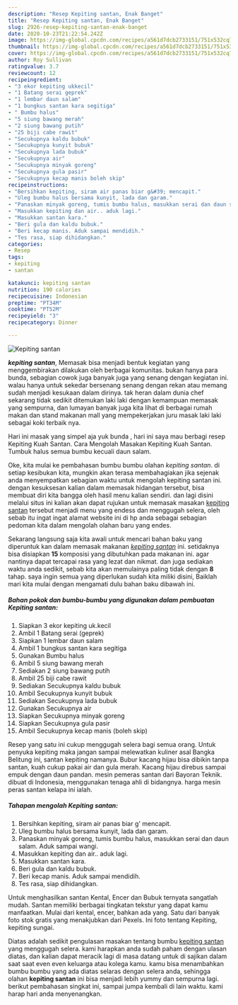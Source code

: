 ```yaml
---
description: "Resep Kepiting santan, Enak Banget"
title: "Resep Kepiting santan, Enak Banget"
slug: 2926-resep-kepiting-santan-enak-banget
date: 2020-10-23T21:22:54.242Z
image: https://img-global.cpcdn.com/recipes/a561d7dcb2733151/751x532cq70/kepiting-santan-foto-resep-utama.jpg
thumbnail: https://img-global.cpcdn.com/recipes/a561d7dcb2733151/751x532cq70/kepiting-santan-foto-resep-utama.jpg
cover: https://img-global.cpcdn.com/recipes/a561d7dcb2733151/751x532cq70/kepiting-santan-foto-resep-utama.jpg
author: Roy Sullivan
ratingvalue: 3.7
reviewcount: 12
recipeingredient:
- "3 ekor kepiting ukkecil"
- "1 Batang serai geprek"
- "1 lembar daun salam"
- "1 bungkus santan kara segitiga"
- " Bumbu halus"
- "5 siung bawang merah"
- "2 siung bawang putih"
- "25 biji cabe rawit"
- "Secukupnya kaldu bubuk"
- "Secukupnya kunyit bubuk"
- "Secukupnya lada bubuk"
- "Secukupnya air"
- "Secukupnya minyak goreng"
- "Secukupnya gula pasir"
- "Secukupnya kecap manis boleh skip"
recipeinstructions:
- "Bersihkan kepiting, siram air panas biar g&#39; mencapit."
- "Uleg bumbu halus bersama kunyit, lada dan garam."
- "Panaskan minyak goreng, tumis bumbu halus, masukkan serai dan daun salam. Aduk sampai wangi."
- "Masukkan kepiting dan air.. aduk lagi."
- "Masukkan santan kara."
- "Beri gula dan kaldu bubuk."
- "Beri kecap manis. Aduk sampai mendidih."
- "Tes rasa, siap dihidangkan."
categories:
- Resep
tags:
- kepiting
- santan

katakunci: kepiting santan 
nutrition: 190 calories
recipecuisine: Indonesian
preptime: "PT34M"
cooktime: "PT52M"
recipeyield: "3"
recipecategory: Dinner

---
```



![Kepiting santan](https://img-global.cpcdn.com/recipes/a561d7dcb2733151/751x532cq70/kepiting-santan-foto-resep-utama.jpg)

<b><i>kepiting santan</i></b>, Memasak bisa menjadi bentuk kegiatan yang menggembirakan dilakukan oleh berbagai komunitas. bukan hanya para bunda, sebagian cowok juga banyak juga yang senang dengan kegiatan ini. walau hanya untuk sekedar bersenang senang dengan rekan atau memang sudah menjadi kesukaan dalam dirinya. tak heran dalam dunia chef sekarang tidak sedikit ditemukan laki laki dengan kemampuan memasak yang sempurna, dan lumayan banyak juga kita lihat di berbagai rumah makan dan stand makanan mall yang mempekerjakan juru masak laki laki sebagai koki terbaik nya.

Hari ini masak yang simpel aja yuk bunda , hari ini saya mau berbagi resep Kepiting Kuah Santan. Cara Mengolah Masakan Kepiting Kuah Santan. Tumbuk halus semua bumbu kecuali daun salam.

Oke, kita mulai ke pembahasan bumbu bumbu olahan <i>kepiting santan</i>. di setiap kesibukan kita, mungkin akan terasa membahagiakan jika sejenak anda menyempatkan sebagian waktu untuk mengolah kepiting santan ini. dengan kesuksesan kalian dalam memasak hidangan tersebut, bisa membuat diri kita bangga oleh hasil menu kalian sendiri. dan lagi disini melalui situs ini kalian akan dapat rujukan untuk memasak masakan <u>kepiting santan</u> tersebut menjadi menu yang endess dan menggugah selera, oleh sebab itu ingat ingat alamat website ini di hp anda sebagai sebagian pedoman kita dalam mengolah olahan baru yang endes.


Sekarang langsung saja kita awali untuk mencari bahan baku yang diperuntuk kan dalam memasak makanan <u><i>kepiting santan</i></u> ini. setidaknya bisa disiapkan <b>15</b> komposisi yang dibutuhkan pada makanan ini. agar nantinya dapat tercapai rasa yang lezat dan nikmat. dan juga sediakan waktu anda sedikit, sebab kita akan memulainya paling tidak dengan <b>8</b> tahap. saya ingin semua yang diperlukan sudah kita miliki disini, Baiklah mari kita mulai dengan mengamati dulu bahan baku dibawah ini.

<!--inarticleads1-->

##### Bahan pokok dan bumbu-bumbu yang digunakan dalam pembuatan Kepiting santan:

1. Siapkan 3 ekor kepiting uk.kecil
1. Ambil 1 Batang serai (geprek)
1. Siapkan 1 lembar daun salam
1. Ambil 1 bungkus santan kara segitiga
1. Gunakan  Bumbu halus
1. Ambil 5 siung bawang merah
1. Sediakan 2 siung bawang putih
1. Ambil 25 biji cabe rawit
1. Sediakan Secukupnya kaldu bubuk
1. Ambil Secukupnya kunyit bubuk
1. Sediakan Secukupnya lada bubuk
1. Gunakan Secukupnya air
1. Siapkan Secukupnya minyak goreng
1. Siapkan Secukupnya gula pasir
1. Ambil Secukupnya kecap manis (boleh skip)


Resep yang satu ini cukup menggugah selera bagi semua orang. Untuk penyuka kepiting maka jangan sampai melewatkan kuliner asal Bangka Belitung ini, santan kepiting namanya. Bubur kacang hijau bisa dibikin tanpa santan, kuah cukup pakai air dan gula merah. Kacang hijau direbus sampai empuk dengan daun pandan. mesin pemeras santan dari Bayoran Teknik. dibuat di Indonesia, menggunakan tenaga ahli di bidangnya. harga mesin peras santan kelapa ini ialah. 

<!--inarticleads2-->

##### Tahapan mengolah Kepiting santan:

1. Bersihkan kepiting, siram air panas biar g&#39; mencapit.
1. Uleg bumbu halus bersama kunyit, lada dan garam.
1. Panaskan minyak goreng, tumis bumbu halus, masukkan serai dan daun salam. Aduk sampai wangi.
1. Masukkan kepiting dan air.. aduk lagi.
1. Masukkan santan kara.
1. Beri gula dan kaldu bubuk.
1. Beri kecap manis. Aduk sampai mendidih.
1. Tes rasa, siap dihidangkan.


Untuk menghasilkan santan Kental, Encer dan Bubuk ternyata sangatlah mudah. Santan memiliki berbagai tingkatan tekstur yang dapat kamu manfaatkan. Mulai dari kental, encer, bahkan ada yang. Satu dari banyak foto stok gratis yang menakjubkan dari Pexels. Ini foto tentang Kepiting, kepiting sungai. 

Diatas adalah sedikit pengulasan masakan tentang bumbu <u>kepiting santan</u> yang menggugah selera. kami harapkan anda sudah paham dengan ulasan diatas, dan kalian dapat meracik lagi di masa datang untuk di sajikan dalam saat saat even even keluarga atau kolega kamu. kamu bisa menambahkan bumbu bumbu yang ada diatas selaras dengan selera anda, sehingga olahan <b>kepiting santan</b> ini bisa menjadi lebih yummy dan sempurna lagi. berikut pembahasan singkat ini, sampai jumpa kembali di lain waktu. kami harap hari anda menyenangkan.
